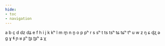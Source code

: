 ```yaml
---
hide:
- toc
- navigation
---
```

a
b
ç
d
dz
dʑ
e
f
h
i
j
k
kʰ
l
m
m̥
n
n̥
o
p
pʰ
r
s
sʰ
t
ts
tsʰ
tɕ
tɕʰ
tʰ
u
w
z
ŋ
ɕ
ɖʐ
ə
ɡ
ɣ
ɬ
ɲ
ʁ
ʂʰ
ʈʂ
ʈʂʰ
ʑ
χ

